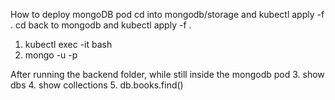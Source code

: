 How to deploy mongoDB pod
cd into mongodb/storage and kubectl apply -f .
cd back to mongodb and kubectl apply -f .



1. kubectl exec -it <podname> bash
2. mongo -u <username> -p <password>

After running the backend folder, while still inside the mongodb pod
3. show dbs
4. show collections
5. db.books.find()
